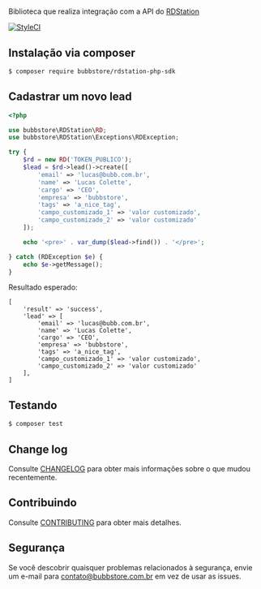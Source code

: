 # 

Biblioteca que realiza integração com a API do [RDStation](http://www.rdstation.com)

[![StyleCI](https://styleci.io/repos/118616249/shield?branch=master)](https://styleci.io/repos/118616249)

## Instalação via composer

```bash
$ composer require bubbstore/rdstation-php-sdk
```

## Cadastrar um novo lead

```php
<?php

use bubbstore\RDStation\RD;
use bubbstore\RDStation\Exceptions\RDException;

try {
    $rd = new RD('TOKEN_PUBLICO');
    $lead = $rd->lead()->create([
        'email' => 'lucas@bubb.com.br',
        'name' => 'Lucas Colette',
        'cargo' => 'CEO',
        'empresa' => 'bubbstore',
        'tags' => 'a_nice_tag',
        'campo_customizado_1' => 'valor customizado',
        'campo_customizado_2' => 'valor customizado'
    ]);

    echo '<pre>' . var_dump($lead->find()) . '</pre>';

} catch (RDException $e) {
    echo $e->getMessage();
}
```

Resultado esperado:

```
[
    'result' => 'success',
    'lead' => [
        'email' => 'lucas@bubb.com.br',
        'name' => 'Lucas Colette',
        'cargo' => 'CEO',
        'empresa' => 'bubbstore',
        'tags' => 'a_nice_tag',
        'campo_customizado_1' => 'valor customizado',
        'campo_customizado_2' => 'valor customizado'
    ],
]
```

## Testando

```bash
$ composer test
```

## Change log

Consulte [CHANGELOG](.github/CHANGELOG.md) para obter mais informações sobre o que mudou recentemente.

## Contribuindo

Consulte [CONTRIBUTING](.github/CONTRIBUTING.md) para obter mais detalhes.

## Segurança

Se você descobrir quaisquer problemas relacionados à segurança, envie um e-mail para contato@bubbstore.com.br em vez de usar as issues.